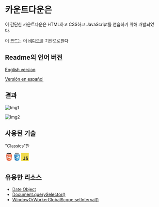 # 카운트다운은
이 간단한 카운트다운은 HTML하고 CSS하고 JavaScript를 연습하기 위해 개발되었다.

이 코드는 이 [비디오](https://www.youtube.com/watch?v=Rib69h2DOxg)를 기반으로한다 

## Readme의 언어 버전
[English version]()

[Versión en español]()

## 결과
![Img1]()

![Img2]()

## 사용된 기술
"Classics"만

<img align="left" alt="html" width="26px" src="https://raw.githubusercontent.com/github/explore/80688e429a7d4ef2fca1e82350fe8e3517d3494d/topics/html/html.png"> 
<img align="left" alt="css" width="26px" src="https://raw.githubusercontent.com/github/explore/80688e429a7d4ef2fca1e82350fe8e3517d3494d/topics/css/css.png"> 
<img align="left" alt="js" width="26px" src="https://raw.githubusercontent.com/github/explore/80688e429a7d4ef2fca1e82350fe8e3517d3494d/topics/javascript/javascript.png"> 
<br><br>

## 유용한 리소스
- [Date Object](https://developer.mozilla.org/en-US/docs/Web/JavaScript/Reference/Global_Objects/Date)
- [Document.querySelector()](https://developer.mozilla.org/en-US/docs/Web/API/Document/querySelector)
- [WindowOrWorkerGlobalScope.setInterval()](https://developer.mozilla.org/en-US/docs/Web/API/WindowOrWorkerGlobalScope/setInterval)


